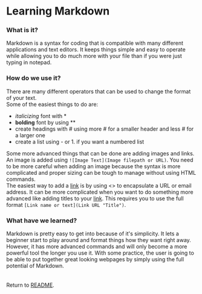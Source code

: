 # **Learning Markdown**

### **What is it?**

Markdown is a syntax for coding that is compatible with many different applications and text editors. It keeps things simple and easy to operate while allowing you to do much more with your file than if you were just typing in notepad.

### **How do we use it?**

There are many different operators that can be used to change the format of your text.  
Some of the easiest things to do are:

- *italicizing* font with *
- **bolding** font by using **
- create headings with # using more # for a smaller header and less # for a larger one
- create a list using - or 1. if you want a numbered list

Some more advanced things that can be done are adding images and links.
An image is added using `![Image Text](Image filepath or URL)`. You need to be more careful when adding an image because the syntax is more complicated and proper sizing can be tough to manage without using HTML commands.  
The easiest way to add a [link](https://mattlarkin8.github.io/reading-notes/Markdown.html) is by using <> to encapsulate a URL or email address. It can be more complicated when you want to do something more advanced like adding titles to your [link](https://mattlarkin8.github.io/reading-notes/Markdown.html "Example Title"). This requires you to use the full format `[Link name or text](Link URL "Title")`.

### **What have we learned?**

Markdown is pretty easy to get into because of it's simplicity. It lets a beginner start to play around and format things how they want right away. However, it has more advanced commands and will only become a more powerful tool the longer you use it. With some practice, the user is going to be able to put together great looking webpages by simply using the full potential of Markdown.  
<br />
<br />
Return to [README](README.md).
